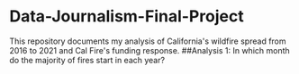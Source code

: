 # Data-Journalism-Final-Project
This repository documents my analysis of California's wildfire spread from 2016 to 2021 and Cal Fire's funding response.
##Analysis 1: In which month do the majority of fires start in each year?
